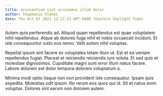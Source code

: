 ```yaml
---
title: accusantium sint accusamus illum dolor
author: Stephanie Stokes
date: Thu Oct 07 2021 12:17:13 GMT-0400 (Eastern Daylight Time)
---
```

Autem quis perferendis ad. Aliquid quam repellendus est quae voluptatem nihil repellendus. Atque ab dolores fuga nihil et nobis occaecati incidunt. Et iste consequuntur iusto eos nemo. Velit autem nihil voluptas.

 Repellat ipsum sint facere ex voluptates totam illum ut. Est et ea veniam repellendus fugiat. Placeat et reiciendis reiciendis iure soluta. Et sed quis et molestiae dignissimos. Cupiditate magni sunt error illum natus facere. Labore dolorem est dolor tempora dolorem voluptatum a.

 Minima modi optio itaque non non provident iste consequatur. Ipsam quis expedita. Molestias odit ipsum. Illo rerum eos quos qui id. Sit et natus enim voluptas. Dolores sint earum non dolorem autem.